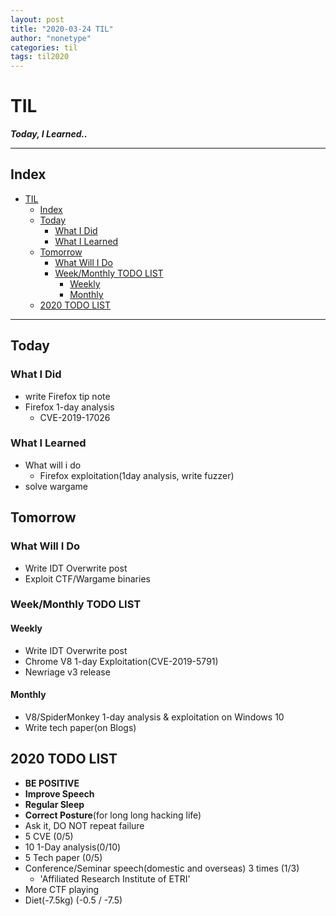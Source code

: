 ```yaml
---
layout: post
title: "2020-03-24 TIL"
author: "nonetype"
categories: til
tags: til2020
---
```


# TIL
***Today, I Learned..***

---
## Index

<!-- @import "[TOC]" {cmd="toc" depthFrom=1 depthTo=6 orderedList=false} -->
<!-- code_chunk_output -->

- [TIL](#til)
  - [Index](#index)
  - [Today](#today)
    - [What I Did](#what-i-did)
    - [What I Learned](#what-i-learned)
  - [Tomorrow](#tomorrow)
    - [What Will I Do](#what-will-i-do)
    - [Week/Monthly TODO LIST](#weekmonthly-todo-list)
      - [Weekly](#weekly)
      - [Monthly](#monthly)
  - [2020 TODO LIST](#2020-todo-list)

<!-- /code_chunk_output -->

---


## Today
### What I Did
- write Firefox tip note
- Firefox 1-day analysis
    - CVE-2019-17026

### What I Learned
- What will i do
    - Firefox exploitation(1day analysis, write fuzzer)
- solve wargame

## Tomorrow
### What Will I Do
- Write IDT Overwrite post
- Exploit CTF/Wargame binaries

### Week/Monthly TODO LIST
#### Weekly
- Write IDT Overwrite post
- Chrome V8 1-day Exploitation(CVE-2019-5791)
- Newriage v3 release

#### Monthly
- V8/SpiderMonkey 1-day analysis & exploitation on Windows 10
- Write tech paper(on Blogs)

## 2020 TODO LIST
- **BE POSITIVE**
- **Improve Speech**
- **Regular Sleep**
- **Correct Posture**(for long long hacking life)
- Ask it, DO NOT repeat failure
- 5 CVE (0/5)
- 10 1-Day analysis(0/10)
- 5 Tech paper (0/5)
- Conference/Seminar speech(domestic and overseas) 3 times (1/3)
  - 'Affiliated Research Institute of ETRI'
- More CTF playing
- Diet(-7.5kg) (-0.5 / -7.5)
